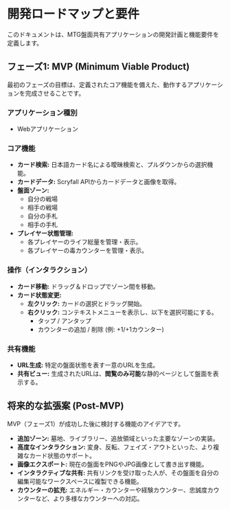 # 開発ロードマップと要件

このドキュメントは、MTG盤面共有アプリケーションの開発計画と機能要件を定義します。

## フェーズ1: MVP (Minimum Viable Product)

最初のフェーズの目標は、定義されたコア機能を備えた、動作するアプリケーションを完成させることです。

### アプリケーション種別
- Webアプリケーション

### コア機能
- **カード検索:** 日本語カード名による曖昧検索と、プルダウンからの選択機能。
- **カードデータ:** Scryfall APIからカードデータと画像を取得。
- **盤面ゾーン:**
    - 自分の戦場
    - 相手の戦場
    - 自分の手札
    - 相手の手札
- **プレイヤー状態管理:**
    - 各プレイヤーのライフ総量を管理・表示。
    - 各プレイヤーの毒カウンターを管理・表示。

### 操作（インタラクション）
- **カード移動:** ドラッグ＆ドロップでゾーン間を移動。
- **カード状態変更:**
    - **左クリック:** カードの選択とドラッグ開始。
    - **右クリック:** コンテキストメニューを表示し、以下を選択可能にする。
        - タップ / アンタップ
        - カウンターの追加 / 削除 (例: +1/+1カウンター)

### 共有機能
- **URL生成:** 特定の盤面状態を表す一意のURLを生成。
- **共有ビュー:** 生成されたURLは、**閲覧のみ可能**な静的ページとして盤面を表示する。

## 将来的な拡張案 (Post-MVP)

MVP（フェーズ1）が成功した後に検討する機能のアイデアです。

- **追加ゾーン:** 墓地、ライブラリー、追放領域といった主要なゾーンの実装。
- **高度なインタラクション:** 変身、反転、フェイズ・アウトといった、より複雑なカード状態のサポート。
- **画像エクスポート:** 現在の盤面をPNGやJPG画像として書き出す機能。
- **インタラクティブな共有:** 共有リンクを受け取った人が、その盤面を自分の編集可能なワークスペースに複製できる機能。
- **カウンターの拡充:** エネルギー・カウンターや経験カウンター、忠誠度カウンターなど、より多様なカウンターへの対応。
